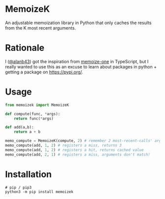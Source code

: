 # MemoizeK

An adjustable memoization library in Python that only caches the results from the K most recent arguments.

# Rationale

I ([@alanb43](https://github.com/alanb43)) got the inspiration from [memoize-one](https://github.com/alexreardon/memoize-one) in TypeScript, but I really wanted to use this as an excuse to learn about packages in python + getting a package on https://pypi.org/.

# Usage

```python
from memoizek import MemoizeK

def compute(func, *args):
    return func(*args)

def add(a,b):
    return a + b

memo_compute = MemoizeK(compute, 2) # remember 2 most-recent-calls' arguments
memo_compute(add, 1, 2) # registers a miss, returns 3
memo_compute(add, 1, 2) # registers a hit, returns cached value
memo_compute(add, 2, 1) # registers a miss, arguments don't match!
```

# Installation
```
# pip / pip3
python3 -m pip install memoizek
```